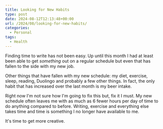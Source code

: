 ```yaml
---
title: Looking for New Habits
type: post
date: 2024-08-12T12:13:48+00:00
url: /2024/08/looking-for-new-habits/
categories:
  - Personal
tags:
  - Health
---
```


Finding time to write has not been easy. Up until this month I had at least been able to get _something_ out on a regular schedule but even that has fallen to the side with my new job.

Other things that have fallen with my new schedule: my diet, exercise, sleep, reading, Duolingo and probably a few other things. In fact, the only habit that has increased over the last month is my beer intake.

Right now I'm not sure how I'm going to fix this but, fix it I must. My new schedule often leaves me with as much as 6 fewer hours per day of time to do anything compared to before. Writing, exercise and everything else takes time and time is something I no longer have available to me.

It's time to get more creative.